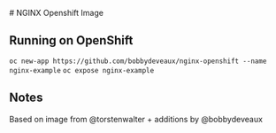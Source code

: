 # NGINX Openshift Image

## Running on OpenShift

`oc new-app https://github.com/bobbydeveaux/nginx-openshift --name nginx-example`
`oc expose nginx-example`

## Notes

Based on image from @torstenwalter + additions by @bobbydeveaux